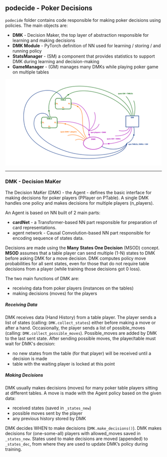 <!--SKIP_FIX-->
## podecide - Poker Decisions

`podecide` folder contains code responsible for making poker decisions using policies. The main objects are:

- **DMK** - Decision Maker, the top layer of abstraction responsible for learning and making decisions
- **DMK Module** - PyTorch definition of NN used for learning / storing / and running policy
- **StatsManager** - (SM) a component that provides statistics to support DMK during learning and decision-making
- **GameManager** - (GM) manages many DMKs while playing poker game on multiple tables

![](../images/pypoks_ques.png)

---

### DMK - Decision MaKer

The Decision MaKer (DMK) - the Agent - defines the basic interface for making decisions for poker players (PPlayer on PTable).
A single DMK handles one policy and makes decisions for multiple players (n_players).

An Agent is based on NN built of 2 main parts:
- **cardNet** - a Transformer-based NN part responsible for preparation of card representations.
- agent network - Causal Convolution-based NN part responsible for encoding sequence of states data.

Decisions are made using the **Many States One Decision** (MSOD) concept.
**MSOD** assumes that a table player can send multiple (1-N) states to DMK before asking DMK for a move decision.
DMK computes policy move probabilities for all sent states, even for those
that do not require table decisions from a player (while training those decisions got 0 loss).

The two main functions of DMK are:
- receiving data from poker players (instances on the tables)
- making decisions (moves) for the players

##### Receiving Data
DMK receives data (Hand History) from a table player. The player sends a list of states (calling: `DMK.collect_states`)
either before making a move or after a hand. Occasionally, the player sends a list of possible_moves
(calling: `DMK.collect_possible_moves`). Possible_moves are added by DMK to the last sent state.
After sending possible moves, the player/table must wait for DMK's decision:
- no new states from the table (for that player) will be received until a decision is made
- table with the waiting player is locked at this point

##### Making Decisions
DMK usually makes decisions (moves) for many poker table players sitting at different tables.
A move is made with the Agent policy based on the given data:
- received states (saved in `_states_new`)
- possible moves sent by the player
- any previous history stored by DMK

DMK decides WHEN to make decisions (`DMK.make_decisions()`). DMK makes decisions for (one-some-all) players
with allowed_moves saved in `_states_new`. States used to make decisions are moved (appended)
to `_states_dec`, from where they are used to update DMK’s policy during training.
